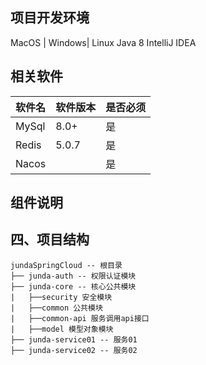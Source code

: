 ## 项目开发环境
MacOS | Windows| Linux
Java 8
IntelliJ IDEA
## 相关软件

| 软件名   | 软件版本  | 是否必须 |
|-------|-------|------|
| MySql | 8.0+  | 是    |
| Redis | 5.0.7 | 是    |
| Nacos |       | 是    |

## 组件说明



## 四、项目结构

    jundaSpringCloud -- 根目录
    ├── junda-auth -- 权限认证模块
    ├── junda-core -- 核心公共模块
    |   ├──security 安全模块
    |   ├──common 公共模块
    |   ├──common-api 服务调用api接口
    |   ├──model 模型对象模块
    ├── junda-service01 -- 服务01
    ├── junda-service02 -- 服务02
